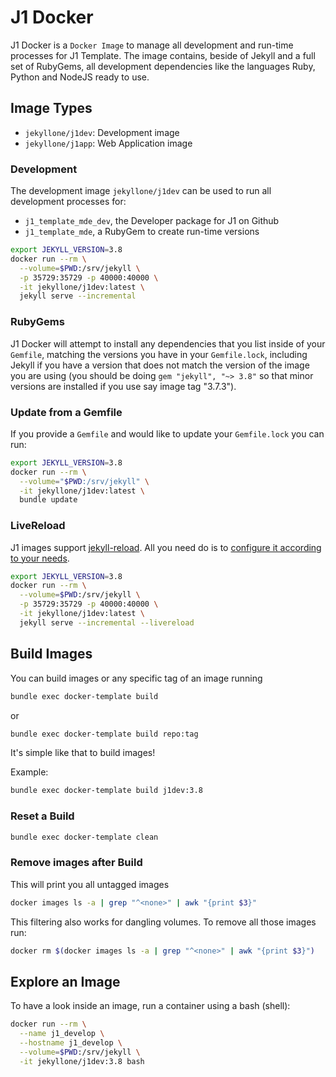 # J1 Docker

J1 Docker is a `Docker Image` to manage all development and run-time
processes for J1 Template. The image contains, beside of Jekyll and
a full set of RubyGems, all development dependencies like the languages
Ruby, Python and NodeJS ready to use.

## Image Types

*   `jekyllone/j1dev`: Development image
*   `jekyllone/j1app`: Web Application image


### Development

The development image `jekyllone/j1dev` can be used to run all development
processes for:

*   `j1_template_mde_dev`, the Developer package for J1 on Github
*   `j1_template_mde`, a RubyGem to create run-time versions


```sh
export JEKYLL_VERSION=3.8
docker run --rm \
  --volume=$PWD:/srv/jekyll \
  -p 35729:35729 -p 40000:40000 \
  -it jekyllone/j1dev:latest \
  jekyll serve --incremental
```


### RubyGems

J1 Docker will attempt to install any dependencies that you list inside
of your `Gemfile`, matching the versions you have in your `Gemfile.lock`,
including Jekyll if you have a version that does not match the version of
the image you are using (you should be doing `gem "jekyll", "~> 3.8"` so
that minor versions are installed if you use say image tag "3.7.3").

### Update from a Gemfile

If you provide a `Gemfile` and would like to update your `Gemfile.lock`
you can run:

```sh
export JEKYLL_VERSION=3.8
docker run --rm \
  --volume="$PWD:/srv/jekyll" \
  -it jekyllone/j1dev:latest \
  bundle update
```


### LiveReload

J1 images support [jekyll-reload](https://rubygems.org/gems/jekyll-reload).
All you need do is to [configure it according to your needs](http://www.rubydoc.info/gems/jekyll-reload/).

```sh
export JEKYLL_VERSION=3.8
docker run --rm \
  --volume=$PWD:/srv/jekyll \
  -p 35729:35729 -p 40000:40000 \
  -it jekyllone/j1dev:latest \
  jekyll serve --incremental --livereload
```

## Build Images

You can build images or any specific tag of an image running

```sh
bundle exec docker-template build
```

or

```sh
bundle exec docker-template build repo:tag
```

It's simple like that to build images!

Example:

```sh
bundle exec docker-template build j1dev:3.8
```

### Reset a Build

```sh
bundle exec docker-template clean
```

### Remove <none> images after Build

This will print you all untagged images

```sh
docker images ls -a | grep "^<none>" | awk "{print $3}"
```

This filtering also works for dangling volumes. To remove all those images
run:

```sh
docker rm $(docker images ls -a | grep "^<none>" | awk "{print $3}")
```


## Explore an Image

To have a look inside an image, run a container using a bash (shell):


```sh
docker run --rm \
  --name j1_develop \
  --hostname j1_develop \
  --volume=$PWD:/srv/jekyll \
  -it jekyllone/j1dev:3.8 bash
```

